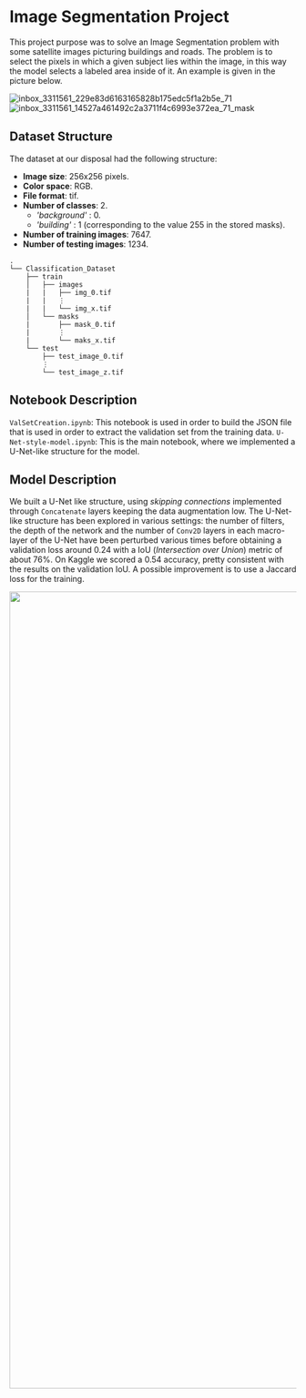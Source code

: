 # Image Segmentation Project

This project purpose was to solve an Image Segmentation problem with some satellite images picturing buildings and roads. The problem is to select the pixels 
in which a given subject lies within the image, in this way the model selects a labeled area inside of it. An example is given in the picture below.

![inbox_3311561_229e83d6163165828b175edc5f1a2b5e_71](https://user-images.githubusercontent.com/19633559/109698049-3e423c00-7b8f-11eb-93db-9247db32562a.png)
![inbox_3311561_14527a461492c2a3711f4c6993e372ea_71_mask](https://user-images.githubusercontent.com/19633559/109698060-413d2c80-7b8f-11eb-82a5-10b33c7a2ed7.png)

## Dataset Structure

The dataset at our disposal had the following structure:

* __Image size__: 256x256 pixels.
* __Color space__: RGB.
* __File format__: tif.
* __Number of classes__: 2.
  * _'background'_ : 0.
  * _'building'_ : 1 (corresponding to the value 255 in the stored masks).
* __Number of training images__: 7647.
* __Number of testing images__: 1234.

```
.
└── Classification_Dataset
    ├── train
    │   ├── images
    |   |   ├── img_0.tif
    |   |   ⋮
    |   |   └── img_x.tif
    │   └── masks
    |       ├── mask_0.tif
    |       ⋮
    |       └── maks_x.tif
    └── test
        ├── test_image_0.tif
        ⋮
        └── test_image_z.tif
```
## Notebook Description
``ValSetCreation.ipynb``: This notebook is used in order to build the JSON file that is used in order to extract the validation set from the training data. 
``U-Net-style-model.ipynb``: This is the main notebook, where we implemented a U-Net-like structure for the model.

## Model Description
We built a U-Net like structure, using _skipping connections_ implemented through ``Concatenate`` layers keeping the data augmentation low. The U-Net-like structure has been explored in various settings: the number of filters, the depth of the network and the number of ``Conv2D`` layers in each macro-layer of the U-Net have been perturbed various times before obtaining a validation loss around 0.24 with a IoU (_Intersection over Union_) metric of about 76%. On Kaggle we scored a 0.54 accuracy, pretty consistent with the  results on the validation IoU. A possible improvement is to use a Jaccard loss for the training.</br>

<img src="https://user-images.githubusercontent.com/36633875/109700769-7f881b00-7b92-11eb-9246-685be0daea18.jpg" height="1400px"/>





